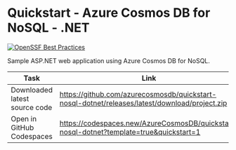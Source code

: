 # Quickstart - Azure Cosmos DB for NoSQL - .NET

[![OpenSSF Best Practices](https://www.bestpractices.dev/projects/9540/badge)](https://www.bestpractices.dev/projects/9540)

Sample ASP.NET web application using Azure Cosmos DB for NoSQL.

| Task | Link |
| --- | --- |
| Downloaded latest source code | <https://github.com/azurecosmosdb/quickstart-nosql-dotnet/releases/latest/download/project.zip> |
| Open in GitHub Codespaces | <https://codespaces.new/AzureCosmosDB/quickstart-nosql-dotnet?template=true&quickstart=1> |
